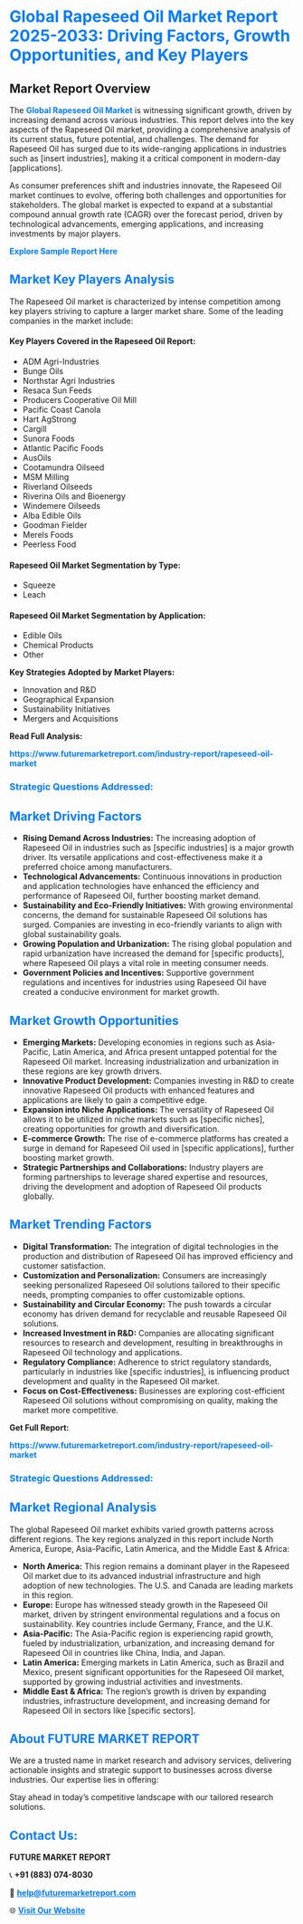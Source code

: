 <h1 style="color: #007BFF;">Global Rapeseed Oil Market Report 2025-2033: Driving Factors, Growth Opportunities, and Key Players</h1>

<section id="overview">
<h2>Market Report Overview</h2>
<p>The <a href="https://www.futuremarketreport.com/industry-report/rapeseed-oil-market" style="color: #007BFF; text-decoration: none;"><strong>Global Rapeseed Oil Market</strong></a> is witnessing significant growth, driven by increasing demand across various industries. This report delves into the key aspects of the Rapeseed Oil market, providing a comprehensive analysis of its current status, future potential, and challenges. The demand for Rapeseed Oil has surged due to its wide-ranging applications in industries such as [insert industries], making it a critical component in modern-day [applications].</p>
<p>As consumer preferences shift and industries innovate, the Rapeseed Oil market continues to evolve, offering both challenges and opportunities for stakeholders. The global market is expected to expand at a substantial compound annual growth rate (CAGR) over the forecast period, driven by technological advancements, emerging applications, and increasing investments by major players.</p>
</section>

<section id="overview">
<p><a href="https://www.futuremarketreport.com/request-sample/reportId=85867" style="color: #007BFF; text-decoration: none;"><strong>Explore Sample Report Here</strong></a></p>
</section>

<section id="key-players">
<h2 style="color: #007BFF;">Market Key Players Analysis</h2>
<p>The Rapeseed Oil market is characterized by intense competition among key players striving to capture a larger market share. Some of the leading companies in the market include:</p>
<h4>Key Players Covered in the Rapeseed Oil Report:</h4>
<ul><li>ADM Agri-Industries</li><li>Bunge Oils</li><li>Northstar Agri Industries</li><li>Resaca Sun Feeds</li><li>Producers Cooperative Oil Mill</li><li>Pacific Coast Canola</li><li>Hart AgStrong</li><li>Cargill</li><li>Sunora Foods</li><li>Atlantic Pacific Foods</li><li>AusOils</li><li>Cootamundra Oilseed</li><li>MSM Milling</li><li>Riverland Oilseeds</li><li>Riverina Oils and Bioenergy</li><li>Windemere Oilseeds</li><li>Alba Edible Oils</li><li>Goodman Fielder</li><li>Merels Foods</li><li>Peerless Food</li></ul>
<h4>Rapeseed Oil Market Segmentation by Type:</h4>
<ul><li>Squeeze</li><li>Leach</li></ul>

<h4>Rapeseed Oil Market Segmentation by Application:</h4>
<ul><li>Edible Oils</li><li>Chemical Products</li><li>Other</li></ul>
<p><strong>Key Strategies Adopted by Market Players:</strong></p>
<ul>
<li>Innovation and R&D</li>
<li>Geographical Expansion</li>
<li>Sustainability Initiatives</li>
<li>Mergers and Acquisitions</li>
</ul>
</section>

<section>
<p><strong>Read Full Analysis: </strong></p><a href="https://www.futuremarketreport.com/industry-report/rapeseed-oil-market" style="color: #007BFF; text-decoration: none;"><strong>https://www.futuremarketreport.com/industry-report/rapeseed-oil-market</strong></a>
<h3 style="color: #007BFF;">Strategic Questions Addressed:</h3>
</section>

<section id="driving-factors">
<h2 style="color: #007BFF;">Market Driving Factors</h2>
<ul>
<li><strong>Rising Demand Across Industries:</strong> The increasing adoption of Rapeseed Oil in industries such as [specific industries] is a major growth driver. Its versatile applications and cost-effectiveness make it a preferred choice among manufacturers.</li>
<li><strong>Technological Advancements:</strong> Continuous innovations in production and application technologies have enhanced the efficiency and performance of Rapeseed Oil, further boosting market demand.</li>
<li><strong>Sustainability and Eco-Friendly Initiatives:</strong> With growing environmental concerns, the demand for sustainable Rapeseed Oil solutions has surged. Companies are investing in eco-friendly variants to align with global sustainability goals.</li>
<li><strong>Growing Population and Urbanization:</strong> The rising global population and rapid urbanization have increased the demand for [specific products], where Rapeseed Oil plays a vital role in meeting consumer needs.</li>
<li><strong>Government Policies and Incentives:</strong> Supportive government regulations and incentives for industries using Rapeseed Oil have created a conducive environment for market growth.</li>
</ul>
</section>

<section id="growth-opportunities">
<h2 style="color: #007BFF;">Market Growth Opportunities</h2>
<ul>
<li><strong>Emerging Markets:</strong> Developing economies in regions such as Asia-Pacific, Latin America, and Africa present untapped potential for the Rapeseed Oil market. Increasing industrialization and urbanization in these regions are key growth drivers.</li>
<li><strong>Innovative Product Development:</strong> Companies investing in R&D to create innovative Rapeseed Oil products with enhanced features and applications are likely to gain a competitive edge.</li>
<li><strong>Expansion into Niche Applications:</strong> The versatility of Rapeseed Oil allows it to be utilized in niche markets such as [specific niches], creating opportunities for growth and diversification.</li>
<li><strong>E-commerce Growth:</strong> The rise of e-commerce platforms has created a surge in demand for Rapeseed Oil used in [specific applications], further boosting market growth.</li>
<li><strong>Strategic Partnerships and Collaborations:</strong> Industry players are forming partnerships to leverage shared expertise and resources, driving the development and adoption of Rapeseed Oil products globally.</li>
</ul>
</section>

<section id="trending-factors">
<h2 style="color: #007BFF;">Market Trending Factors</h2>
<ul>
<li><strong>Digital Transformation:</strong> The integration of digital technologies in the production and distribution of Rapeseed Oil has improved efficiency and customer satisfaction.</li>
<li><strong>Customization and Personalization:</strong> Consumers are increasingly seeking personalized Rapeseed Oil solutions tailored to their specific needs, prompting companies to offer customizable options.</li>
<li><strong>Sustainability and Circular Economy:</strong> The push towards a circular economy has driven demand for recyclable and reusable Rapeseed Oil solutions.</li>
<li><strong>Increased Investment in R&D:</strong> Companies are allocating significant resources to research and development, resulting in breakthroughs in Rapeseed Oil technology and applications.</li>
<li><strong>Regulatory Compliance:</strong> Adherence to strict regulatory standards, particularly in industries like [specific industries], is influencing product development and quality in the Rapeseed Oil market.</li>
<li><strong>Focus on Cost-Effectiveness:</strong> Businesses are exploring cost-efficient Rapeseed Oil solutions without compromising on quality, making the market more competitive.</li>
</ul>
</section>

<section>
<p><strong>Get Full Report: </strong></p><a href="https://www.futuremarketreport.com/industry-report/rapeseed-oil-market" style="color: #007BFF; text-decoration: none;"><strong>https://www.futuremarketreport.com/industry-report/rapeseed-oil-market</strong></a>
<h3 style="color: #007BFF;">Strategic Questions Addressed:</h3>
</section>


<section id="regional-analysis">
<h2 style="color: #007BFF;">Market Regional Analysis</h2>
<p>The global Rapeseed Oil market exhibits varied growth patterns across different regions. The key regions analyzed in this report include North America, Europe, Asia-Pacific, Latin America, and the Middle East & Africa:</p>
<ul>
<li><strong>North America:</strong> This region remains a dominant player in the Rapeseed Oil market due to its advanced industrial infrastructure and high adoption of new technologies. The U.S. and Canada are leading markets in this region.</li>
<li><strong>Europe:</strong> Europe has witnessed steady growth in the Rapeseed Oil market, driven by stringent environmental regulations and a focus on sustainability. Key countries include Germany, France, and the U.K.</li>
<li><strong>Asia-Pacific:</strong> The Asia-Pacific region is experiencing rapid growth, fueled by industrialization, urbanization, and increasing demand for Rapeseed Oil in countries like China, India, and Japan.</li>
<li><strong>Latin America:</strong> Emerging markets in Latin America, such as Brazil and Mexico, present significant opportunities for the Rapeseed Oil market, supported by growing industrial activities and investments.</li>
<li><strong>Middle East & Africa:</strong> The region’s growth is driven by expanding industries, infrastructure development, and increasing demand for Rapeseed Oil in sectors like [specific sectors].</li>
</ul>
</section>

<footer>
<h2 style="color: #007BFF;">About FUTURE MARKET REPORT</h2>
<p>We are a trusted name in market research and advisory services, delivering actionable insights and strategic support to businesses across diverse industries. Our expertise lies in offering:</p>

<p>Stay ahead in today’s competitive landscape with our tailored research solutions.</p>

<h2 style="color: #007BFF;">Contact Us:</h2>
<p><strong>FUTURE MARKET REPORT</strong></p>
<p>📞 <strong>+91 (883) 074-8030</strong></p>
<p>📧 <strong><a href="mailto:help@futuremarketreport.com" style="color: #007BFF;">help@futuremarketreport.com</a></strong></p>
<p>🌐 <strong><a href="https://www.futuremarketreport.com/" style="color: #007BFF;">Visit Our Website</a></strong></p>
</footer>